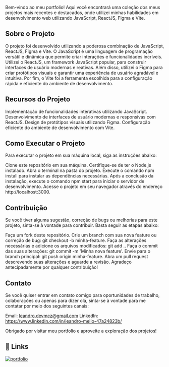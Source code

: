 Bem-vindo ao meu portfolio! Aqui você encontrará uma coleção dos meus projetos mais recentes e destacados, onde utilizei minhas habilidades em desenvolvimento web utilizando JavaScript, ReactJS, Figma e Vite.

## Sobre o Projeto
O projeto foi desenvolvido utilizando a poderosa combinação de JavaScript, ReactJS, Figma e Vite. O JavaScript é uma linguagem de programação versátil e dinâmica que permite criar interações e funcionalidades incríveis. Utilizei o ReactJS, um framework JavaScript popular, para construir interfaces de usuário modernas e reativas. Além disso, utilizei o Figma para criar protótipos visuais e garantir uma experiência de usuário agradável e intuitiva. Por fim, o Vite foi a ferramenta escolhida para a configuração rápida e eficiente do ambiente de desenvolvimento.

## Recursos do Projeto
Implementação de funcionalidades interativas utilizando JavaScript.
Desenvolvimento de interfaces de usuário modernas e responsivas com ReactJS.
Design de protótipos visuais utilizando Figma.
Configuração eficiente do ambiente de desenvolvimento com Vite.

## Como Executar o Projeto
Para executar o projeto em sua máquina local, siga as instruções abaixo:

Clone este repositório em sua máquina.
Certifique-se de ter o Node.js instalado.
Abra o terminal na pasta do projeto.
Execute o comando npm install para instalar as dependências necessárias.
Após a conclusão da instalação, execute o comando npm start para iniciar o servidor de desenvolvimento.
Acesse o projeto em seu navegador através do endereço http://localhost:3000.

## Contribuição
Se você tiver alguma sugestão, correção de bugs ou melhorias para este projeto, sinta-se à vontade para contribuir. Basta seguir as etapas abaixo:

Faça um fork deste repositório.
Crie um branch com sua nova feature ou correção de bug: git checkout -b minha-feature.
Faça as alterações necessárias e adicione os arquivos modificados: git add ..
Faça o commit das suas alterações: git commit -m 'Minha nova feature'.
Envie para o branch principal: git push origin minha-feature.
Abra um pull request descrevendo suas alterações e aguarde a revisão.
Agradeço antecipadamente por qualquer contribuição!

## Contato
Se você quiser entrar em contato comigo para oportunidades de trabalho, colaborações ou apenas para dizer olá, sinta-se à vontade para me contatar por meio dos seguintes canais:

Email: leandro.devmcz@gmail.com
LinkedIn: https://www.linkedin.com/in/leandro-mello-47a24823b/

Obrigado por visitar meu portfolio e aproveite a exploração dos projetos!


## 🔗 Links
[![portfolio](https://img.shields.io/badge/my_portfolio-000?style=for-the-badge&logo=ko-fi&logoColor=white)](https://leandromello.dev/)


    




